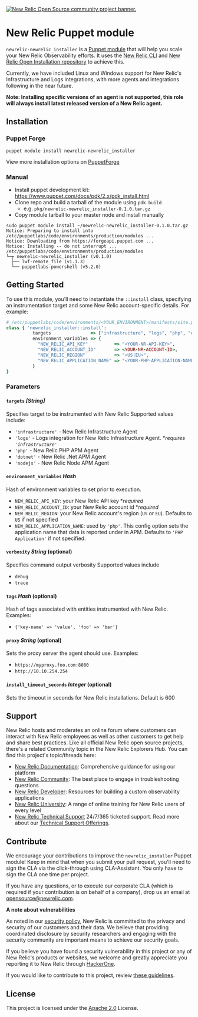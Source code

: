 <a href="https://opensource.newrelic.com/oss-category/#community-project"><picture><source media="(prefers-color-scheme: dark)" srcset="https://github.com/newrelic/opensource-website/raw/main/src/images/categories/dark/Community_Project.png"><source media="(prefers-color-scheme: light)" srcset="https://github.com/newrelic/opensource-website/raw/main/src/images/categories/Community_Project.png"><img alt="New Relic Open Source community project banner." src="https://github.com/newrelic/opensource-website/raw/main/src/images/categories/Community_Project.png"></picture></a>

# New Relic Puppet module

`newrelic-newrelic_installer` is a [Puppet module](https://forge.puppet.com/modules/newrelic/newrelic_installer/readme) that will help you scale your New Relic Observability efforts. It uses the [New Relic CLI](https://github.com/newrelic/newrelic-cli) and [New Relic Open Installation repository](https://github.com/newrelic/open-install-library) to achieve this.

Currently, we have included Linux and Windows support for New Relic's Infrastructure and Logs integrations, with more agents and integrations following in the near future.

**Note: Installing specific versions of an agent is not supported, this role will always install latest released version of a New Relic agent.**

## Installation

### Puppet Forge

```shell
puppet module install newrelic-newrelic_installer
```

View more installation options on [PuppetForge](https://forge.puppet.com/modules/newrelic/newrelic_installer/readme) 


### Manual

* Install puppet development kit: https://www.puppet.com/docs/pdk/2.x/pdk_install.html 
* Clone repo and build a tarball of the module using `pdk build`
  * e.g. `pkg/newrelic-newrelic_installer-0.1.0.tar.gz` 
* Copy module tarball to your master node and install manually
```shell
sudo puppet module install ~/newrelic-newrelic_installer-0.1.0.tar.gz
Notice: Preparing to install into /etc/puppetlabs/code/environments/production/modules ...
Notice: Downloading from https://forgeapi.puppet.com ...
Notice: Installing -- do not interrupt ...
/etc/puppetlabs/code/environments/production/modules
└─┬ newrelic-newrelic_installer (v0.1.0)
  ├── lwf-remote_file (v1.1.3)
  └── puppetlabs-powershell (v5.2.0)
```
## Getting Started 
To use this module, you'll need to instantiate the `::install` class, specifying an instrumentation target and some New Relic account-specific details.  For example:
```ruby
# /etc/puppetlabs/code/environments/<YOUR_ENVIRONMENT>/manifests/site.pp
class { 'newrelic_installer::install':
          targets               => ["infrastructure", "logs", "php", "dotnet"],
          environment_variables => {
            "NEW_RELIC_API_KEY"          => "<YOUR-NR-API-KEY>",
            "NEW_RELIC_ACCOUNT_ID"       => <YOUR-NR-ACCOUNT-ID>,
            "NEW_RELIC_REGION"           => "<US|EU>",
            "NEW_RELIC_APPLICATION_NAME" => "<YOUR-PHP-APPLICATION-NAME>"
          }
}
```
### Parameters
#### `targets` _[String]_          
Specifies target to be instrumented with New Relic 
Supported values include:
* `'infrastructure'` - New Relic Infrastructure Agent
* `'logs'` - Logs integration for New Relic Infrastructure Agent. **requires `'infrastructure'`*
* `'php'` - New Relic PHP APM Agent
* `'dotnet'` - New Relic .Net APM Agent
* `'nodejs'` - New Relic Node APM Agent
#### `environment_variables` _Hash_ 
Hash of environment variables to set prior to execution.
* `NEW_RELIC_API_KEY`: your New Relic API key **required*
* `NEW_RELIC_ACCOUNT_ID`: your New Relic account id **required*
* `NEW_RELIC_REGION`: your New Relic account's region (`US` or `EU`).  Defaults to `US` if not specified
* `NEW_RELIC_APPLICATION_NAME`: used by `'php'`. This config option sets the application name that data is reported under in APM. Defaults to `'PHP Application'` if not specified.
#### `verbosity` _String_ (optional)
Specifies command output verbosity
Supported values include
* `debug`
* `trace`
#### `tags` _Hash_ (optional)
Hash of tags associated with entities instrumented with New Relic.  Examples:
* `{'key-name' => 'value', 'foo' => 'bar'}`
#### `proxy` _String_ (optional)
Sets the proxy server the agent should use. Examples:
* `https://myproxy.foo.com:8080`
* `http://10.10.254.254`
#### `install_timeout_seconds` _Integer_ (optional)
Sets the timeout in seconds for New Relic installations.  Default is 600

## Support
New Relic hosts and moderates an online forum where customers can interact with
New Relic employees as well as other customers to get help and share best
practices. Like all official New Relic open source projects, there's a related
Community topic in the New Relic Explorers Hub. You can find this project's
topic/threads here:

* [New Relic Documentation](https://docs.newrelic.com): Comprehensive guidance for using our platform
* [New Relic Community](https://forum.newrelic.com): The best place to engage in troubleshooting questions
* [New Relic Developer](https://developer.newrelic.com/): Resources for building a custom observability applications
* [New Relic University](https://learn.newrelic.com/): A range of online training for New Relic users of every level
* [New Relic Technical Support](https://support.newrelic.com/) 24/7/365 ticketed support. Read more about our [Technical Support Offerings](https://docs.newrelic.com/docs/licenses/license-information/general-usage-licenses/support-plan).

## Contribute

We encourage your contributions to improve the `newrelic_installer` Puppet module! Keep in mind that when you submit your pull request, you'll need to sign the CLA via the click-through using CLA-Assistant. You only have to sign the CLA one time per project.


If you have any questions, or to execute our corporate CLA (which is required if your contribution is on behalf of a company), drop us an email at opensource@newrelic.com.

**A note about vulnerabilities**

As noted in our [security policy](../../security/policy), New Relic is committed to the privacy and security of our customers and their data. We believe that providing coordinated disclosure by security researchers and engaging with the security community are important means to achieve our security goals.

If you believe you have found a security vulnerability in this project or any of New Relic's products or websites, we welcome and greatly appreciate you reporting it to New Relic through [HackerOne](https://hackerone.com/newrelic).

If you would like to contribute to this project, review [these guidelines](./CONTRIBUTING.md).

## License
This project is licensed under the [Apache 2.0](http://apache.org/licenses/LICENSE-2.0.txt) License.
